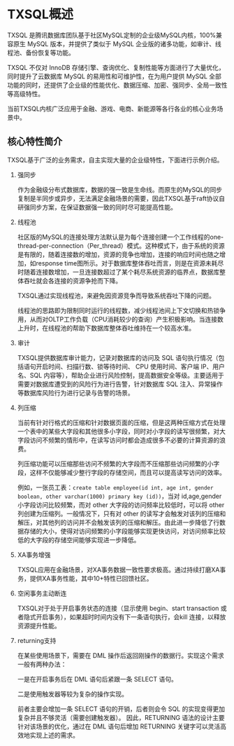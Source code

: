 # TXSQL概述
TXSQL 是腾讯数据库团队基于社区MySQL定制的企业级MySQL内核，100%兼容原生 MySQL 版本，并提供了类似于 MySQL 企业版的诸多功能，如审计、线程池、备份恢复等功能。

TXSQL 不仅对 InnoDB 存储引擎、查询优化、复制性能等方面进行了大量优化，同时提升了云数据库 MySQL 的易用性和可维护性，在为用户提供 MySQL 全部功能的同时，还提供了企业级的性能优化、数据压缩、加密、强同步、全局一致性等高级特性。

当前TXSQL内核广泛应用于金融、游戏、电商、新能源等各行各业的核心业务场景中。

## 核心特性简介
TXSQL基于广泛的业务需求，自主实现大量的企业级特性，下面进行示例介绍。

1. 强同步

    作为金融级分布式数据库，数据的强一致是生命线。而原生的MySQL的同步复制是半同步或异步，无法满足金融场景的需要，因此TXSQL基于raft协议自研强同步方案，在保证数据强一致的同时尽可能提高性能。

2. 线程池

    社区版的MySQL的连接处理方法默认是为每个连接创建一个工作线程的one-thread-per-connection（Per_thread）模式。这种模式下，由于系统的资源是有限的，随着连接数的增加，资源的竞争也增加，连接的响应时间也随之增加，如response time图所示。对于数据库整体吞吐而言，则是在资源未耗尽时随着连接数增加，一旦连接数超过了某个耗尽系统资源的临界点，数据库整体吞吐就会各连接的资源争抢而下降。

    TXSQL通过实现线程池，来避免因资源竞争而导致系统吞吐下降的问题。

    线程池的思路即为限制同时运行的线程数，减少线程池间上下文切换和热锁争用，从而对OLTP工作负载（CPU消耗较少的查询）产生积极影响。当连接数上升时，在线程池的帮助下数据库整体吞吐维持在一个较高水准。

3. 审计

    TXSQL提供数据库审计能力，记录对数据库的访问及 SQL 语句执行情况（包括语句开启时间、扫描行数、锁等待时间、 CPU 使用时间、客户端 IP、用户名、SQL 内容等），帮助企业进行风险控制，提高数据安全等级。主要适用于需要对数据库遭受到的风险行为进行告警，针对数据库 SQL 注入、异常操作等数据库风险行为进行记录与告警的场景。

4. 列压缩

    当前有针对行格式的压缩和针对数据页面的压缩，但是这两种压缩方式在处理一个表中的某些大字段和其他很多小字段，同时对小字段的读写很频繁，对大字段访问不频繁的情形中，在读写访问时都会造成很多不必要的计算资源的浪费。

    列压缩功能可以压缩那些访问不频繁的大字段而不压缩那些访问频繁的小字段，这样不仅能够减少整行字段的存储空间，而且可以提高读写访问的效率。

    例如，一张员工表：`create table employee(id int, age int, gender boolean, other varchar(1000) primary key (id))`，当对 id,age,gender 小字段访问比较频繁，而对 other 大字段的访问频率比较低时，可以将 other 列创建为压缩列。一般情况下，只有对 other 的读写才会触发对该列的压缩和解压，对其他列的访问并不会触发该列的压缩和解压。由此进一步降低了行数据存储的大小，使得对访问频繁的小字段能够实现更快访问，对访问频率比较低的大字段的存储空间能够实现进一步降低。

5. XA事务增强

    TXSQL应用在金融场景，对XA事务数据一致性要求极高。通过持续打磨XA事务，提供XA事务性能，其中10+特性已回馈社区。

6. 空闲事务主动断连

    TXSQL对于处于开启事务状态的连接（显示使用 begin、start transaction 或者隐式开启事务），如果超时时间内没有下一条语句执行，会kill 连接，以释放资源提升性能。

7. returning支持

    在某些使用场景下，需要在 DML 操作后返回刚操作的数据行。实现这个需求一般有两种办法：

    一是在开启事务后在 DML 语句后紧跟一条 SELECT 语句。

    二是使用触发器等较为复杂的操作实现。

    前者主要会增加一条 SELECT 语句的开销，后者则会令 SQL 的实现变得更加复杂并且不够灵活（需要创建触发器）。 因此，RETURNING 语法的设计主要针对该场景的优化，通过在 DML 语句后增加 RETURNING 关键字可以灵活高效地实现上述的需求。

